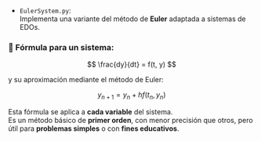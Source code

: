 - `EulerSystem.py`:  
  Implementa una variante del método de **Euler** adaptada a sistemas de EDOs.

### 📐 Fórmula para un sistema:

$$
\frac{dy}{dt} = f(t, y)
$$

y su aproximación mediante el método de Euler:

$$
y_{n+1} = y_n + h f(t_n, y_n)
$$

Esta fórmula se aplica a **cada variable** del sistema.  
Es un método básico de **primer orden**, con menor precisión que otros, pero útil para **problemas simples** o con **fines educativos**.




